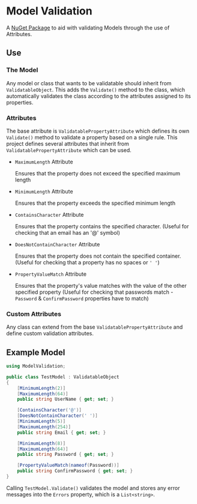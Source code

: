 # Model Validation

A [NuGet Package](https://www.nuget.org/packages/ModelValidation/) to aid with
validating Models through the use of Attributes.

## Use

### The Model

Any model or class that wants to be validatable should inherit from
`ValidatableObject`. This adds the `Validate()` method to the class, which
automatically validates the class according to the attributes assigned to its
properties.

### Attributes

The base attribute is `ValidatablePropertyAttribute` which defines its own
`Validate()` method to validate a property based on a single rule. This project
defines several attributes that inherit from `ValidatablePropertyAttribute`
which can be used.

- `MaximumLength` Attribute

    Ensures that the property does not exceed the specified maximum length

- `MinimumLength` Attribute

    Ensures that the property exceeds the specified minimum length

- `ContainsCharacter` Attribute

    Ensures that the property contains the specified character. (Useful for
    checking that an email has an '@' symbol)

- `DoesNotContainCharacter` Attribute

    Ensures that the property does not contain the specified container. (Useful
    for checking that a property has no spaces or `' '`)

- `PropertyValueMatch` Attribute

    Ensures that the property's value matches with the value of the other
    specified property (Useful for checking that passwords match - `Password` &
    `ConfirmPassword` properties have to match)

### Custom Attributes

Any class can extend from the base `ValidatablePropertyAttribute` and define
custom validation attributes.

## Example Model

``` csharp
using ModelValidation;

public class TestModel : ValidatableObject
{
    [MinimumLength(2)]
    [MaximumLength(64)]
    public string UserName { get; set; }

    [ContainsCharacter('@')]
    [DoesNotContainCharacter(' ')]
    [MinimumLength(5)]
    [MaximumLength(254)]
    public string Email { get; set; }

    [MinimumLength(8)]
    [MaximumLength(64)]
    public string Password { get; set; }

    [PropertyValueMatch(nameof(Password))]
    public string ConfirmPassword { get; set; }
}
```

Calling `TestModel.Validate()` validates the model and stores any error messages
into the `Errors` property, which is a `List<string>`.
